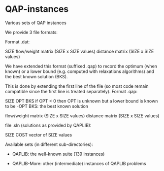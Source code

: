 # QAP-instances
Various sets of QAP instances

We provide 3 file formats:

Format .dat:

SIZE
flow/weight matrix (SIZE x SIZE values)
distance matrix (SIZE x SIZE values)

We have extended this format (suffixed .qap) to record the optimum (when known) or a lower bound (e.g. computed with relaxations algorithms) and the best known solution (BKS).

This is done by extending the first line of the file (so most code remain compatible since the first line is treated separately).
Format .qap:

SIZE  OPT  BKS
    if OPT < 0 then OPT is unknown but a lower bound is known to be -OPT
    BKS: the best known solution

flow/weight matrix (SIZE x SIZE values)
distance matrix (SIZE x SIZE values)

file .sln (solutions as provided by QAPLIB):

SIZE COST
vector of SIZE values


Available sets (in different sub-directories):

* QAPLIB: the well-known suite (139 instances)

* QAPLIB-More: other (intermediate) instances of QAPLIB problems


